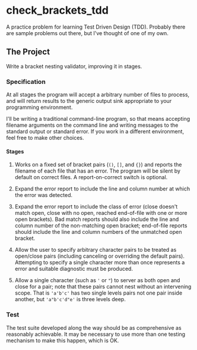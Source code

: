 # check_brackets_tdd

A practice problem for learning Test Driven Design (TDD). Probably there
are sample problems out there, but I've thought of one of my own.

## The Project

Write a bracket nesting validator, improving it in stages. 

### Specification

At all stages the program will accept a arbitrary number of files to
process, and will return results to the generic output sink appropriate
to your programming environment.

I'll be writing a traditional command-line program, so that means
accepting filename arguments on the command line and writing messages to
the standard output or standard error. If you work in a different
environment, feel free to make other choices.

#### Stages

1. Works on a fixed set of bracket pairs (`()`, `[]`, and `{}`) and
reports the filename of each file that has an error. The program will be
silent by default on correct files. A report-on-correct switch is
optional.

2. Expand the error report to include the line and column number at
which the error was detected.

3. Expand the error report to include the class of error (close doesn't
match open, close with no open, reached end-of-file with one or more
open brackets). Bad match reports should also include the line and
column number of the non-matching open bracket; end-of-file reports
should include the line and column numbers of the unmatched open
bracket.

4. Allow the user to specify arbitrary character pairs to be treated as
open/close pairs (including canceling or overriding the default pairs).
Attempting to specify a single character more than once represents a
error and suitable diagnostic must be produced.

5. Allow a single character (such as `'` or `"`) to server as both open and
close for a pair; note that these pairs cannot nest without an
intervening scope. That is `'a'b'c'` has two single levels pairs not one
pair inside another, but `'a"b'c'd"e'` is three levels deep.

### Test

The test suite developed along the way should be as comprehensive as
reasonably achievable. It may be necessary to use more than one testing
mechanism to make this happen, which is OK.
